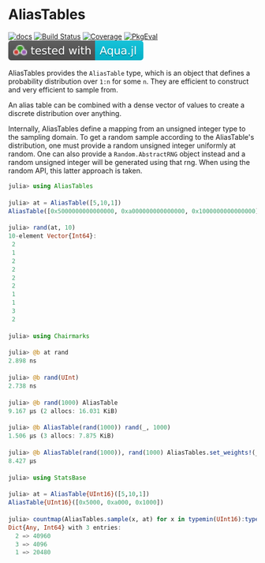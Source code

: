 # AliasTables

[![docs](https://img.shields.io/badge/docs-v1-blue.svg)](https://aliastables.lilithhafner.com/dev)
[![Build Status](https://github.com/LilithHafner/AliasTables.jl/actions/workflows/CI.yml/badge.svg?branch=main)](https://github.com/LilithHafner/AliasTables.jl/actions/workflows/CI.yml?query=branch%3Amain)
[![Coverage](https://codecov.io/gh/LilithHafner/AliasTables.jl/branch/main/graph/badge.svg)](https://codecov.io/gh/LilithHafner/AliasTables.jl)
[![PkgEval](https://JuliaCI.github.io/NanosoldierReports/pkgeval_badges/A/AliasTables.svg)](https://JuliaCI.github.io/NanosoldierReports/pkgeval_badges/A/AliasTables.html)
[![Aqua](https://raw.githubusercontent.com/JuliaTesting/Aqua.jl/master/badge.svg)](https://github.com/JuliaTesting/Aqua.jl)

AliasTables provides the `AliasTable` type, which is an object that defines a probability
distribution over `1:n` for some `n`. They are efficient to construct and very efficient to
sample from.

An alias table can be combined with a dense vector of values to create a discrete
distribution over anything.

Internally, AliasTables define a mapping from an unsigned integer type to the sampling
domain. To get a random sample according to the AliasTable's distribution, one must provide
a random unsigned integer uniformly at random. One can also provide a `Random.AbstractRNG`
object instead and a random unsigned integer will be generated using that rng. When using
the random API, this latter approach is taken.

```julia
julia> using AliasTables

julia> at = AliasTable([5,10,1])
AliasTable([0x5000000000000000, 0xa000000000000000, 0x1000000000000000])

julia> rand(at, 10)
10-element Vector{Int64}:
 2
 1
 2
 2
 2
 2
 1
 1
 3
 2

julia> using Chairmarks

julia> @b at rand
2.898 ns

julia> @b rand(UInt)
2.738 ns

julia> @b rand(1000) AliasTable
9.167 μs (2 allocs: 16.031 KiB)

julia> @b AliasTable(rand(1000)) rand(_, 1000)
1.506 μs (3 allocs: 7.875 KiB)

julia> @b AliasTable(rand(1000)), rand(1000) AliasTables.set_weights!(_...)
8.427 μs

julia> using StatsBase

julia> at = AliasTable{UInt16}([5,10,1])
AliasTable{UInt16}([0x5000, 0xa000, 0x1000])

julia> countmap(AliasTables.sample(x, at) for x in typemin(UInt16):typemax(UInt16))
Dict{Any, Int64} with 3 entries:
  2 => 40960
  3 => 4096
  1 => 20480
```
